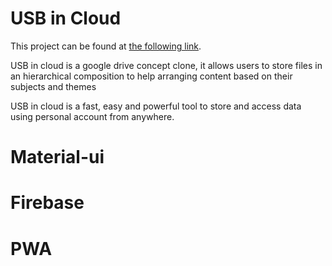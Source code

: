 # USB in Cloud

This project can be found at [the following link](https://usb-in-cloud.web.app/).

USB in cloud is a google drive concept clone, it allows users to store files in an hierarchical composition to help arranging content based on their subjects and themes

USB in cloud is a fast, easy and powerful tool to store and access data using personal account from anywhere.

# Material-ui

# Firebase

# PWA

